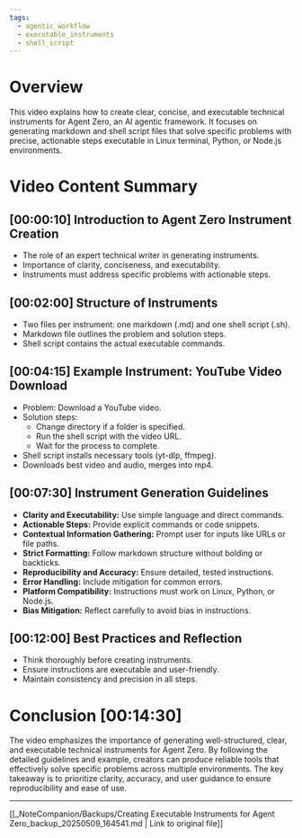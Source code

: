 ```yaml
---
tags:
  - agentic_workflow
  - executable_instruments
  - shell_script
---
```

# Overview

This video explains how to create clear, concise, and executable technical instruments for Agent Zero, an AI agentic framework. It focuses on generating markdown and shell script files that solve specific problems with precise, actionable steps executable in Linux terminal, Python, or Node.js environments.

# Video Content Summary

## [00:00:10] Introduction to Agent Zero Instrument Creation
- The role of an expert technical writer in generating instruments.
- Importance of clarity, conciseness, and executability.
- Instruments must address specific problems with actionable steps.

## [00:02:00] Structure of Instruments
- Two files per instrument: one markdown (.md) and one shell script (.sh).
- Markdown file outlines the problem and solution steps.
- Shell script contains the actual executable commands.

## [00:04:15] Example Instrument: YouTube Video Download
- Problem: Download a YouTube video.
- Solution steps:
  - Change directory if a folder is specified.
  - Run the shell script with the video URL.
  - Wait for the process to complete.
- Shell script installs necessary tools (yt-dlp, ffmpeg).
- Downloads best video and audio, merges into mp4.

## [00:07:30] Instrument Generation Guidelines
- **Clarity and Executability:** Use simple language and direct commands.
- **Actionable Steps:** Provide explicit commands or code snippets.
- **Contextual Information Gathering:** Prompt user for inputs like URLs or file paths.
- **Strict Formatting:** Follow markdown structure without bolding or backticks.
- **Reproducibility and Accuracy:** Ensure detailed, tested instructions.
- **Error Handling:** Include mitigation for common errors.
- **Platform Compatibility:** Instructions must work on Linux, Python, or Node.js.
- **Bias Mitigation:** Reflect carefully to avoid bias in instructions.

## [00:12:00] Best Practices and Reflection
- Think thoroughly before creating instruments.
- Ensure instructions are executable and user-friendly.
- Maintain consistency and precision in all steps.

# Conclusion [00:14:30]

The video emphasizes the importance of generating well-structured, clear, and executable technical instruments for Agent Zero. By following the detailed guidelines and example, creators can produce reliable tools that effectively solve specific problems across multiple environments. The key takeaway is to prioritize clarity, accuracy, and user guidance to ensure reproducibility and ease of use.

---
[[_NoteCompanion/Backups/Creating Executable Instruments for Agent Zero_backup_20250509_164541.md | Link to original file]]